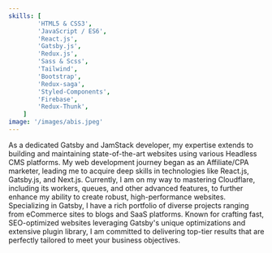 ```yaml
---
skills: [
		'HTML5 & CSS3',
		'JavaScript / ES6',
		'React.js',
		'Gatsby.js',
		'Redux.js',
		'Sass & Scss',
		'Tailwind',
		'Bootstrap',
		'Redux-saga',
		'Styled-Components',
		'Firebase',
		'Redux-Thunk',
    ]
image: '/images/abis.jpeg'
---
```


As a dedicated Gatsby and JamStack developer, my expertise extends to building and maintaining state-of-the-art websites using various Headless CMS platforms. My web development journey began as an Affiliate/CPA marketer, leading me to acquire deep skills in technologies like React.js, Gatsby.js, and Next.js. Currently, I am on my way to mastering Cloudflare, including its workers, queues, and other advanced features, to further enhance my ability to create robust, high-performance websites. Specializing in Gatsby, I have a rich portfolio of diverse projects ranging from eCommerce sites to blogs and SaaS platforms. Known for crafting fast, SEO-optimized websites leveraging Gatsby's unique optimizations and extensive plugin library, I am committed to delivering top-tier results that are perfectly tailored to meet your business objectives.
